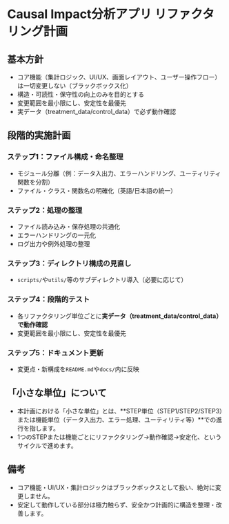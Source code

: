 # Causal Impact分析アプリ リファクタリング計画

## 基本方針
- コア機能（集計ロジック、UI/UX、画面レイアウト、ユーザー操作フロー）は一切変更しない（ブラックボックス化）
- 構造・可読性・保守性の向上のみを目的とする
- 変更範囲を最小限にし、安定性を最優先
- 実データ（treatment_data/control_data）で必ず動作確認

## 段階的実施計画

### ステップ1：ファイル構成・命名整理
- モジュール分離（例：データ入出力、エラーハンドリング、ユーティリティ関数を分割）
- ファイル・クラス・関数名の明確化（英語/日本語の統一）

### ステップ2：処理の整理
- ファイル読み込み・保存処理の共通化
- エラーハンドリングの一元化
- ログ出力や例外処理の整理

### ステップ3：ディレクトリ構成の見直し
- `scripts/`や`utils/`等のサブディレクトリ導入（必要に応じて）

### ステップ4：段階的テスト
- 各リファクタリング単位ごとに**実データ（treatment_data/control_data）で動作確認**
- 変更範囲を最小限にし、安定性を最優先

### ステップ5：ドキュメント更新
- 変更点・新構成を`README.md`や`docs/`内に反映

## 「小さな単位」について
- 本計画における「小さな単位」とは、**STEP単位（STEP1/STEP2/STEP3）または機能単位（データ入出力、エラー処理、ユーティリティ等）**での進行を指します。
- 1つのSTEPまたは機能ごとにリファクタリング→動作確認→安定化、というサイクルで進めます。

## 備考
- コア機能・UI/UX・集計ロジックはブラックボックスとして扱い、絶対に変更しません。
- 安定して動作している部分は極力触らず、安全かつ計画的に構造を整理・改善します。 